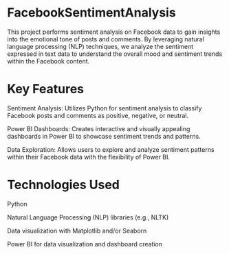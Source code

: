 # FacebookSentimentAnalysis


This project performs sentiment analysis on Facebook data to gain insights into the emotional tone of posts and comments. By leveraging natural language processing (NLP) techniques, we analyze the sentiment expressed in text data to understand the overall mood and sentiment trends within the Facebook content.

# Key Features
Sentiment Analysis: Utilizes Python for sentiment analysis to classify Facebook posts and comments as positive, negative, or neutral.

Power BI Dashboards: Creates interactive and visually appealing dashboards in Power BI to showcase sentiment trends and patterns.

Data Exploration: Allows users to explore and analyze sentiment patterns within their Facebook data with the flexibility of Power BI.

# Technologies Used
Python

Natural Language Processing (NLP) libraries (e.g., NLTK)

Data visualization with Matplotlib and/or Seaborn

Power BI for data visualization and dashboard creation
